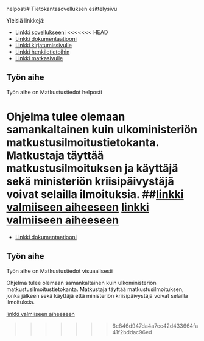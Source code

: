 helposti# Tietokantasovelluksen esittelysivu

Yleisiä linkkejä:

* [Linkki sovellukseeni](https://tixkontt.users.cs.helsinki.fi/Tietokantalabra/)
<<<<<<< HEAD
* [Linkki dokumentaatiooni](https://github.com/tixkontt/Tsoha-Bootstrap)
* [Linkki kirjatumissivulle](https://tixkontt.users.cs.helsinki.fi/Tietokantalabra/kirjaudu)
* [Linkki henkilotietoihin](https://tixkontt.users.cs.helsinki.fi/Tietokantalabra/henkilo)
* [Linkki matkasivulle](https://tixkontt.users.cs.helsinki.fi/Tietokantalabra/matka)


## Työn aihe

Työn aihe on Matkustustiedot helposti

Ohjelma tulee olemaan samankaltainen kuin ulkoministeriön matkustusilmoitustietokanta.
Matkustaja täyttää matkustusilmoituksen ja käyttäjä sekä ministeriön kriisipäivystäjä voivat selailla ilmoituksia.
##[linkki valmiiseen aiheeseen](http://advancedkittenry.github.io/suunnittelu_ja_tyoymparisto/aiheet/Pokemon-kanta.html) 
[linkki valmiiseen aiheeseen](http://tixkontt.users.cs.helsinki.fi/Tietokantalabra/)
=======
* [Linkki dokumentaatiooni](https://github.com/tixkontt/Tsoha-Bootstrap/blob/master/doc/dokumentaatio.pdf)

## Työn aihe

Työn aihe on Matkustustiedot visuaalisesti

Ohjelma tulee olemaan samankaltainen kuin ulkoministeriön matkustusilmoitustietokanta.
Matkustaja täyttää matkustusilmoituksen, jonka jälkeen sekä käyttäjä että ministeriön kriisipäivystäjä voivat selailla ilmoituksia.

[linkki valmiiseen aiheeseen](http://tixkontt.users.cs.helsinki.fi/SuomalaisetMaailmalla/)

>>>>>>> 6c846d947da4a7cc42d433664fa41f2bddac96ed
